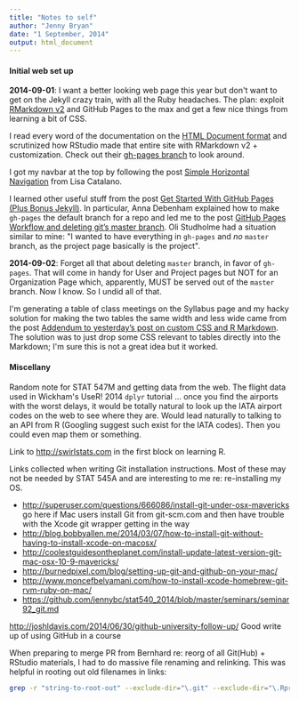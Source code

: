 ```yaml
---
title: "Notes to self"
author: "Jenny Bryan"
date: "1 September, 2014"
output: html_document
---
```


#### Initial web set up

__2014-09-01__: I want a better looking web page this year but don't want to get on the Jekyll crazy train, with all the Ruby headaches. The plan: exploit [RMarkdown v2](http://rmarkdown.rstudio.com) and GitHub Pages to the max and get a few nice things from learning a bit of CSS.

I read every word of the documentation on the [HTML Document format](http://rmarkdown.rstudio.com/html_document_format.html) and scrutinized how RStudio made that entire site with RMarkdown v2 + customization. Check out their [gh-pages branch](https://github.com/rstudio/rmarkdown/tree/gh-pages) to look around.

I got my navbar at the top by following the post [Simple Horizontal Navigation](http://css-snippets.com/simple-horizontal-navigation/) from Lisa Catalano.

I learned other useful stuff from the post [Get Started With GitHub Pages (Plus Bonus Jekyll)](http://24ways.org/2013/get-started-with-github-pages/). In particular, Anna Debenham explained how to make `gh-pages` the default branch for a repo and led me to the post [GitHub Pages Workflow and deleting git’s master branch](http://oli.jp/2011/github-pages-workflow/#deleting-master). Oli Studholme had a situation similar to mine: "I wanted to have everything in `gh-pages` and *no* `master` branch, as the project page basically is the project".

__2014-09-02__: Forget all that about deleting `master` branch, in favor of `gh-pages`. That will come in handy for User and Project pages but NOT for an Organization Page which, apparently, MUST be served out of the `master` branch. Now I know. So I undid all of that.

I'm generating a table of class meetings on the Syllabus page and my hacky solution for making the two tables the same width and less wide came from the post [Addendum to yesterday’s post on custom CSS and R Markdown](http://nsaunders.wordpress.com/2012/08/28/addendum-to-yesterdays-post-on-custom-css-and-r-markdown/). The solution was to just drop some CSS relevant to tables directly into the Markdown; I'm sure this is not a great idea but it worked.

#### Miscellany

Random note for STAT 547M and getting data from the web. The flight data used in Wickham's UseR! 2014 `dplyr` tutorial ... once you find the airports with the worst delays, it would be totally natural to look up the IATA airport codes on the web to see where they are. Would lead naturally to talking to an API from R (Googling suggest such exist for the IATA codes). Then you could even map them or something.

Link to <http://swirlstats.com> in the first block on learning R.

Links collected when writing Git installation instructions. Most of these may not be needed by STAT 545A and are interesting to me re: re-installing my OS.

  * <http://superuser.com/questions/666086/install-git-under-osx-mavericks> go here if Mac users install Git from git-scm.com and then have trouble with the Xcode git wrapper getting in the way
  * <http://blog.bobbyallen.me/2014/03/07/how-to-install-git-without-having-to-install-xcode-on-macosx/>
  * <http://coolestguidesontheplanet.com/install-update-latest-version-git-mac-osx-10-9-mavericks/>
  * <http://burnedpixel.com/blog/setting-up-git-and-github-on-your-mac/>
  * <http://www.moncefbelyamani.com/how-to-install-xcode-homebrew-git-rvm-ruby-on-mac/>
  * <https://github.com/jennybc/stat540_2014/blob/master/seminars/seminar92_git.md>
  
<http://joshldavis.com/2014/06/30/github-university-follow-up/> Good write up of using GitHub in a course

When preparing to merge PR from Bernhard re: reorg of all Git(Hub) + RStudio materials, I had to do massive file renaming and relinking. This was helpful in rooting out old filenames in links:

```sh
grep -r "string-to-root-out" --exclude-dir="\.git" --exclude-dir="\.Rproj.user" --exclude-dir="libs" --exclude="*\.html" ./
```